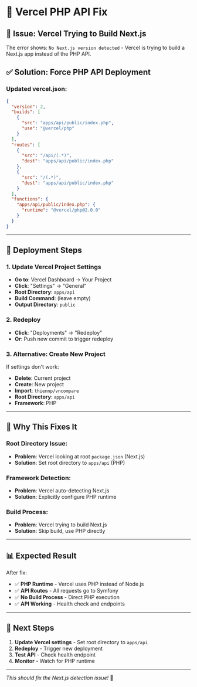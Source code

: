 # 🚀 Vercel PHP API Fix

## 🚨 **Issue: Vercel Trying to Build Next.js**

The error shows: `No Next.js version detected` - Vercel is trying to build a Next.js app instead of the PHP API.

## ✅ **Solution: Force PHP API Deployment**

### **Updated vercel.json:**

```json
{
  "version": 2,
  "builds": [
    {
      "src": "apps/api/public/index.php",
      "use": "@vercel/php"
    }
  ],
  "routes": [
    {
      "src": "/api/(.*)",
      "dest": "apps/api/public/index.php"
    },
    {
      "src": "/(.*)",
      "dest": "apps/api/public/index.php"
    }
  ],
  "functions": {
    "apps/api/public/index.php": {
      "runtime": "@vercel/php@2.0.0"
    }
  }
}
```

---

## 🚀 **Deployment Steps**

### **1. Update Vercel Project Settings**

- **Go to**: Vercel Dashboard → Your Project
- **Click**: "Settings" → "General"
- **Root Directory**: `apps/api`
- **Build Command**: (leave empty)
- **Output Directory**: `public`

### **2. Redeploy**

- **Click**: "Deployments" → "Redeploy"
- **Or**: Push new commit to trigger redeploy

### **3. Alternative: Create New Project**

If settings don't work:

- **Delete**: Current project
- **Create**: New project
- **Import**: `thiennp/vncompare`
- **Root Directory**: `apps/api`
- **Framework**: PHP

---

## 🔧 **Why This Fixes It**

### **Root Directory Issue:**

- **Problem**: Vercel looking at root `package.json` (Next.js)
- **Solution**: Set root directory to `apps/api` (PHP)

### **Framework Detection:**

- **Problem**: Vercel auto-detecting Next.js
- **Solution**: Explicitly configure PHP runtime

### **Build Process:**

- **Problem**: Vercel trying to build Next.js
- **Solution**: Skip build, use PHP directly

---

## 📊 **Expected Result**

After fix:

- ✅ **PHP Runtime** - Vercel uses PHP instead of Node.js
- ✅ **API Routes** - All requests go to Symfony
- ✅ **No Build Process** - Direct PHP execution
- ✅ **API Working** - Health check and endpoints

---

## 🎯 **Next Steps**

1. **Update Vercel settings** - Set root directory to `apps/api`
2. **Redeploy** - Trigger new deployment
3. **Test API** - Check health endpoint
4. **Monitor** - Watch for PHP runtime

---

_This should fix the Next.js detection issue!_ 🚀
